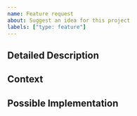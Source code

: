 ```yaml
---
name: Feature request
about: Suggest an idea for this project
labels: ["type: feature"]
---
```


<!--- Provide a general summary of the issue in the Title above -->

## Detailed Description
<!--- Provide a detailed description of the change or addition you are proposing -->

## Context
<!--- Why is this change important to you? How would you use it? -->
<!--- How can it benefit other users? -->

## Possible Implementation
<!--- Not obligatory, but suggest an idea for implementing addition or change -->

<!--- This issue template is adapted from:
<!--- "open-source-templates", https://github.com/TalAter/open-source-templates (MIT License). --->
